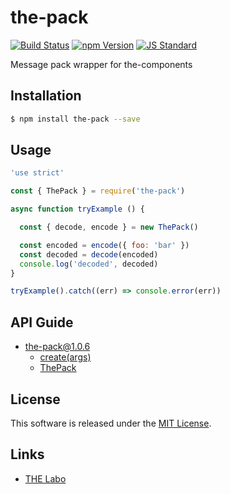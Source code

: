 the-pack
==========

<!---
This file is generated by the-tmpl. Do not update manually.
--->

<!-- Badge Start -->
<a name="badges"></a>

[![Build Status][bd_travis_shield_url]][bd_travis_url]
[![npm Version][bd_npm_shield_url]][bd_npm_url]
[![JS Standard][bd_standard_shield_url]][bd_standard_url]

[bd_repo_url]: https://github.com/the-labo/the-pack
[bd_travis_url]: http://travis-ci.org/the-labo/the-pack
[bd_travis_shield_url]: http://img.shields.io/travis/the-labo/the-pack.svg?style=flat
[bd_travis_com_url]: http://travis-ci.com/the-labo/the-pack
[bd_travis_com_shield_url]: https://api.travis-ci.com/the-labo/the-pack.svg?token=
[bd_license_url]: https://github.com/the-labo/the-pack/blob/master/LICENSE
[bd_npm_url]: http://www.npmjs.org/package/the-pack
[bd_npm_shield_url]: http://img.shields.io/npm/v/the-pack.svg?style=flat
[bd_standard_url]: http://standardjs.com/
[bd_standard_shield_url]: https://img.shields.io/badge/code%20style-standard-brightgreen.svg

<!-- Badge End -->


<!-- Description Start -->
<a name="description"></a>

Message pack wrapper for the-components

<!-- Description End -->


<!-- Overview Start -->
<a name="overview"></a>



<!-- Overview End -->


<!-- Sections Start -->
<a name="sections"></a>

<!-- Section from "doc/guides/01.Installation.md.hbs" Start -->

<a name="section-doc-guides-01-installation-md"></a>

Installation
-----

```bash
$ npm install the-pack --save
```


<!-- Section from "doc/guides/01.Installation.md.hbs" End -->

<!-- Section from "doc/guides/02.Usage.md.hbs" Start -->

<a name="section-doc-guides-02-usage-md"></a>

Usage
---------

```javascript
'use strict'

const { ThePack } = require('the-pack')

async function tryExample () {

  const { decode, encode } = new ThePack()

  const encoded = encode({ foo: 'bar' })
  const decoded = decode(encoded)
  console.log('decoded', decoded)
}

tryExample().catch((err) => console.error(err))

```


<!-- Section from "doc/guides/02.Usage.md.hbs" End -->

<!-- Section from "doc/guides/10.API Guide.md.hbs" Start -->

<a name="section-doc-guides-10-a-p-i-guide-md"></a>

API Guide
-----

+ [the-pack@1.0.6](./doc/api/api.md)
  + [create(args)](./doc/api/api.md#the-pack-function-create)
  + [ThePack](./doc/api/api.md#the-pack-class)


<!-- Section from "doc/guides/10.API Guide.md.hbs" End -->


<!-- Sections Start -->


<!-- LICENSE Start -->
<a name="license"></a>

License
-------
This software is released under the [MIT License](https://github.com/the-labo/the-pack/blob/master/LICENSE).

<!-- LICENSE End -->


<!-- Links Start -->
<a name="links"></a>

Links
------

+ [THE Labo][t_h_e_labo_url]

[t_h_e_labo_url]: https://github.com/the-labo

<!-- Links End -->
